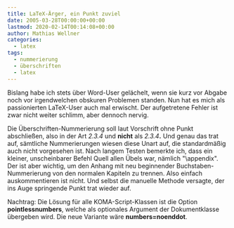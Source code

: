 ```yaml
---
title: LaTeX-Ärger, ein Punkt zuviel
date: 2005-03-28T00:00:00+00:00
lastmod: 2020-02-14T00:14:08+00:00
author: Mathias Wellner
categories:
  - latex
tags:
  - nummerierung
  - überschriften
  - latex
---
```

Bislang habe ich stets über Word-User gelächelt, wenn sie kurz vor Abgabe noch vor irgendwelchen obskuren Problemen standen. Nun hat es mich als passionierten LaTeX-User auch mal erwischt. Der aufgetretene Fehler ist zwar nicht weiter schlimm, aber dennoch nervig.
<!--more-->

Die Überschriften-Nummerierung soll laut Vorschrift ohne Punkt abschließen, also in der Art _2.3.4_ und **nicht** als _2.3.4_**.** Und genau das trat auf, sämtliche Nummerierungen wiesen diese Unart auf, die standardmäßig auch nicht vorgesehen ist. Nach langem Testen bemerkte ich, dass ein kleiner, unscheinbarer Befehl Quell allen Übels war, nämlich "\appendix". Der ist aber wichtig, um den Anhang mit neu beginnender Buchstaben-Nummerierung von den normalen Kapiteln zu trennen. Also einfach auskommentieren ist nicht. Und selbst die manuelle Methode versagte, der ins Auge springende Punkt trat wieder auf.

Nachtrag: Die Lösung für alle KOMA-Script-Klassen ist die Option **pointlessnumbers**, welche als optionales Argument der Dokumentklasse übergeben wird. Die neue Variante wäre **numbers=noenddot**.